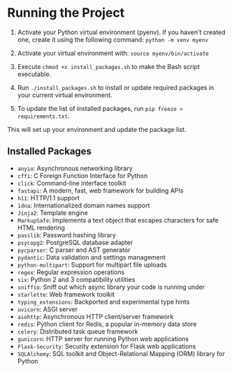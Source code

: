 # Running the Project

1. Activate your Python virtual environment (pyenv). If you haven't created one, create it using the following command:
`python -m venv myenv`

2. Activate your virtual environment with:
`source myenv/bin/activate`

3. Execute `chmod +x install_packages.sh` to make the Bash script executable.

4. Run `./install_packages.sh` to install or update required packages in your current virtual environment.

5. To update the list of installed packages, run `pip freeze > requirements.txt`.

This will set up your environment and update the package list.

## Installed Packages

- `anyio`: Asynchronous networking library
- `cffi`: C Foreign Function Interface for Python
- `click`: Command-line interface toolkit
- `fastapi`: A modern, fast, web framework for building APIs
- `h11`: HTTP/1.1 support
- `idna`: Internationalized domain names support
- `Jinja2`: Template engine
- `MarkupSafe`: Implements a text object that escapes characters for safe HTML rendering
- `passlib`: Password hashing library
- `psycopg2`: PostgreSQL database adapter
- `pycparser`: C parser and AST generator
- `pydantic`: Data validation and settings management
- `python-multipart`: Support for multipart file uploads
- `regex`: Regular expression operations
- `six`: Python 2 and 3 compatibility utilities
- `sniffio`: Sniff out which async library your code is running under
- `starlette`: Web framework toolkit
- `typing_extensions`: Backported and experimental type hints
- `uvicorn`: ASGI server
- `aiohttp`: Asynchronous HTTP client/server framework
- `redis`: Python client for Redis, a popular in-memory data store
- `celery`: Distributed task queue framework
- `gunicorn`: HTTP server for running Python web applications
- `Flask-Security`: Security extension for Flask web applications
- `SQLAlchemy`: SQL toolkit and Object-Relational Mapping (ORM) library for Python
